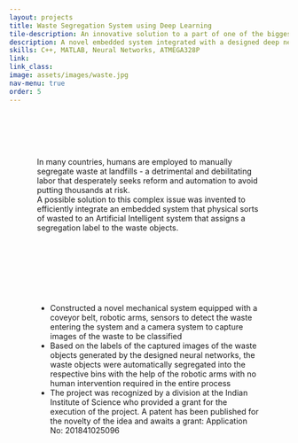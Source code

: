 ```yaml
---
layout: projects
title: Waste Segregation System using Deep Learning
tile-description: An innovative solution to a part of one of the biggest crises in the world - Waste Management <br /> 
description: A novel embedded system integrated with a designed deep neural network to automate segregation of waste to avoid human intervention
skills: C++, MATLAB, Neural Networks, ATMEGA328P
link: 
link_class: 
image: assets/images/waste.jpg 
nav-menu: true
order: 5
---
```


<!-- Main -->
<div id="main" class="alt">
<section id = "one">
		<div> <br />
		</div>
		<div class="content">
			<div class="inner">
			<div class="row">
                <div class="6u 12u$(small)">
					<div class="inner" style="padding: 50px">
					<p>In many countries, humans are employed to manually segregate waste at landfills - a detrimental and debilitating labor that desperately seeks reform and automation to avoid putting thousands at risk. <br />
					A possible solution to this complex issue was invented to efficiently integrate an embedded system that physical sorts of wasted to an Artificial Intelligent system that assigns a segregation label to the waste objects.
					</p>
					</div>
                </div>
				<div class="inner 6u 12u$(small)">
					<div class="inner" style="padding: 50px">
					<ul>
						<li>Constructed a novel mechanical system equipped with a coveyor belt, robotic arms, sensors to detect the waste entering the system and a camera system to capture images of the waste to be classified</li>
						<li>Based on the labels of the captured images of the waste objects generated by the designed neural networks, the waste objects were automatically segregated into the respective bins with the help of the robotic arms with no human intervention required in the entire process</li>
						<li>The project was recognized by a division at the Indian Institute of Science who provided a grant for the execution of the project. A patent has been published for the novelty of the idea and awaits a grant: Application No: 201841025096</li>
					</ul>
					</div>	
				</div>
			</div>
			</div>
		</div>
</section> 
<!--
			<div class="inner">
			<div class="row">
				<div class="6u$ 12u$(small)">
					<p>In many countries, humans are employed to manually segregate waste at landfills - a detrimental and debilitating labor that desperately seeks reform and automation to avoid putting thousands at risk. <br />
					A possible solution to this complex issue was invented to efficiently integrate an embedded system that physical sorts of wasted to an Artificial Intelligent system that assigns a segregation label to the waste objects.
					</p>
				</div>
				<div class="6u$ 12u$(small)">
					<ul>
						<li>Constructed a novel mechanical system equipped with a coveyor belt, robotic arms, sensors to detect the waste entering the system and a camera system to capture images of the waste to be classified</li>
						<li>Based on the labels of the captured images of the waste objects generated by the designed neural networks, the waste objects were automatically segregated into the respective bins with the help of the robotic arms with no human intervention required in the entire process</li>
						<li>The project was recognized by a division at the Indian Institute of Science who provided a grant for the execution of the project. A patent has been published for the novelty of the idea and awaits a grant: Application No: 201841025096</li>
					</ul>	
				</div>
			</div>
			</div>
-->
</div>
